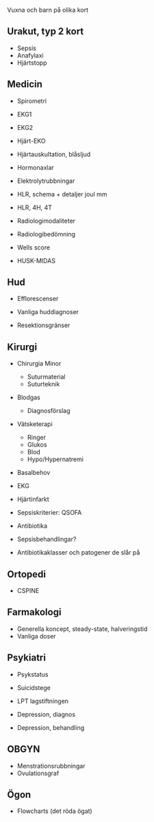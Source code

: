 Vuxna och barn på olika kort

## Urakut, typ 2 kort
- Sepsis
- Anafylaxi
- Hjärtstopp

## Medicin
- Spirometri

- EKG1
- EKG2

- Hjärt-EKO
- Hjärtauskultation, blåsljud

- Hormonaxlar

- Elektrolytrubbningar

- HLR, schema + detaljer joul mm
- HLR, 4H, 4T

- Radiologimodaliteter
- Radiologibedömning

- Wells score

- HUSK-MIDAS

## Hud
- Efflorescenser
- Vanliga huddiagnoser

- Resektionsgränser

## Kirurgi
- Chirurgia Minor
    + Suturmaterial
    + Suturteknik

- Blodgas
    + Diagnosförslag
- Vätsketerapi
    + Ringer
    + Glukos
    + Blod
    + Hypo/Hypernatremi

- Basalbehov

- EKG

- Hjärtinfarkt

- Sepsiskriterier: QSOFA

- Antibiotika
- Sepsisbehandlingar?
- Antibiotikaklasser och patogener de slår på

## Ortopedi
- CSPINE

## Farmakologi
- Generella koncept, steady-state, halveringstid
- Vanliga doser

## Psykiatri
- Psykstatus
- Suicidstege

- LPT lagstiftningen

- Depression, diagnos
- Depression, behandling

## OBGYN
- Menstrationsrubbningar
- Ovulationsgraf

## Ögon
- Flowcharts (det röda ögat)